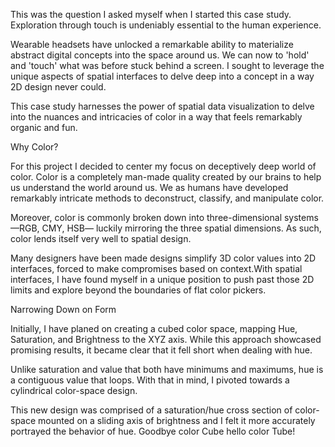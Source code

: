 
This was the question I asked myself when I started this case study. Exploration through touch is undeniably essential to the human experience. 

Wearable headsets have unlocked a remarkable ability to materialize abstract digital concepts into the space around us. We can now to 'hold' and 'touch' what was before stuck behind a screen.  I sought to leverage the unique aspects of spatial interfaces to delve deep into a concept in a way 2D design never could.

This case study harnesses the power of spatial data visualization to delve into the nuances and intricacies of color in a way that feels remarkably organic and fun. 

Why Color?

For this project I decided to center my focus on deceptively deep world of color. Color is a completely man-made quality created by our brains to help us understand the world around us. We as humans have developed remarkably intricate methods to deconstruct, classify, and manipulate color. 

Moreover, color is commonly broken down into three-dimensional systems—RGB, CMY, HSB— luckily mirroring the three spatial dimensions. As such, color lends itself very well to spatial design. 

<common color breakdowns>

Many designers have been made designs simplify 3D color values into 2D interfaces, forced to make compromises based on context.With spatial interfaces, I have found myself in a unique position to push past those 2D limits and explore beyond the boundaries of flat color pickers. 

<Color Selection Examples>

Narrowing Down on Form

Initially, I have planed on creating a cubed color space,  mapping Hue, Saturation, and Brightness to the XYZ axis. While this approach showcased promising results, it became clear that it fell short when dealing with hue.

<Cubed color-space>

Unlike saturation and value that both have minimums and maximums, hue is a contiguous value that loops. With that in mind, I pivoted towards a cylindrical color-space design.

This new design was comprised of a saturation/hue cross section of color-space mounted on a sliding axis of brightness and I felt it more accurately portrayed the behavior of hue. Goodbye color Cube hello color Tube!

<Cylinder Colorspace color-space>
